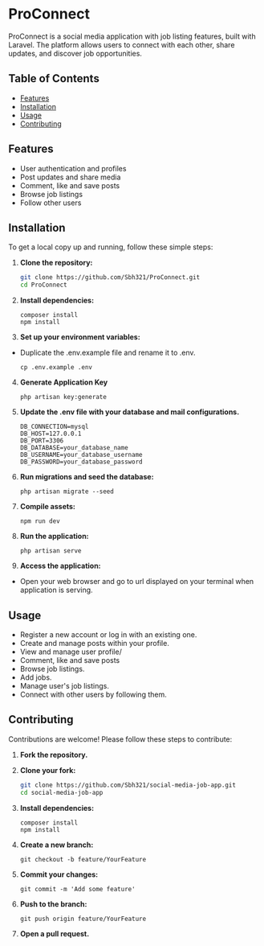 # ProConnect

ProConnect is a social media application with job listing features, built with Laravel. The platform allows users to connect with each other, share updates, and discover job opportunities.

## Table of Contents

-   [Features](#features)
-   [Installation](#installation)
-   [Usage](#usage)
-   [Contributing](#contributing)

## Features

-   User authentication and profiles
-   Post updates and share media
-   Comment, like and save posts
-   Browse job listings
-   Follow other users

## Installation

To get a local copy up and running, follow these simple steps:

1. **Clone the repository:**

    ```bash
    git clone https://github.com/Sbh321/ProConnect.git
    cd ProConnect
    ```

2. **Install dependencies:**

    ```
    composer install
    npm install
    ```

3. **Set up your environment variables:**

-   Duplicate the .env.example file and rename it to .env.

    ```
    cp .env.example .env
    ```

4. **Generate Application Key**

    ```
    php artisan key:generate
    ```

5. **Update the .env file with your database and mail configurations.**

    ```
    DB_CONNECTION=mysql
    DB_HOST=127.0.0.1
    DB_PORT=3306
    DB_DATABASE=your_database_name
    DB_USERNAME=your_database_username
    DB_PASSWORD=your_database_password
    ```

6. **Run migrations and seed the database:**

    ```
    php artisan migrate --seed
    ```

7. **Compile assets:**

    ```
    npm run dev
    ```

8. **Run the application:**

    ```
    php artisan serve
    ```

9. **Access the application:**

-   Open your web browser and go to url displayed on your terminal when application is serving.

## Usage

-   Register a new account or log in with an existing one.
-   Create and manage posts within your profile.
-   View and manage user profile/
-   Comment, like and save posts
-   Browse job listings.
-   Add jobs.
-   Manage user's job listings.
-   Connect with other users by following them.

## Contributing

Contributions are welcome! Please follow these steps to contribute:

1. **Fork the repository.**

2. **Clone your fork:**

    ```bash
    git clone https://github.com/Sbh321/social-media-job-app.git
    cd social-media-job-app
    ```

3. **Install dependencies:**

    ```
    composer install
    npm install
    ```

4. **Create a new branch:**

    ```
    git checkout -b feature/YourFeature
    ```

5. **Commit your changes:**

    ```
    git commit -m 'Add some feature'
    ```

6. **Push to the branch:**

    ```
    git push origin feature/YourFeature

    ```

7. **Open a pull request.**
